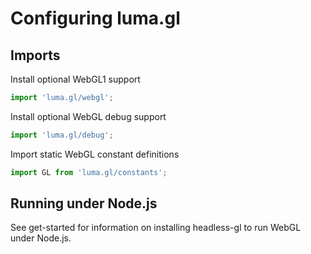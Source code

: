 # Configuring luma.gl

## Imports

Install optional WebGL1 support

```js
import 'luma.gl/webgl';
```

Install optional WebGL debug support

```js
import 'luma.gl/debug';
```

Import static WebGL constant definitions

```js
import GL from 'luma.gl/constants';
```


## Running under Node.js

See get-started for information on installing headless-gl to run WebGL under Node.js.


